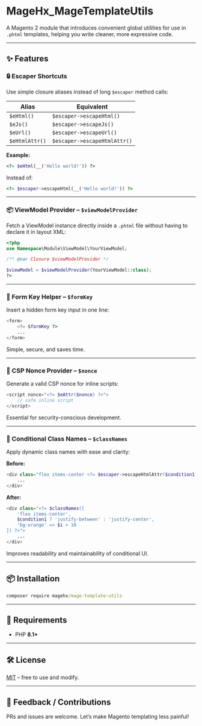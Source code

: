 # MageHx_MageTemplateUtils

A Magento 2 module that introduces convenient global utilities for use in `.phtml` templates, helping you write cleaner, more expressive code.

---

## ✨ Features

### 🔒 Escaper Shortcuts

Use simple closure aliases instead of long `$escaper` method calls:

| Alias          | Equivalent                     |
|----------------|--------------------------------|
| `$eHtml()`     | `$escaper->escapeHtml()`       |
| `$eJs()`       | `$escaper->escapeJs()`         |
| `$eUrl()`      | `$escaper->escapeUrl()`        |
| `$eHtmlAttr()` | `$escaper->escapeHtmlAttr()`   |

**Example:**

```php
<?= $eHtml(__('Hello world!')) ?>
````

Instead of:

```php
<?= $escaper->escapeHtml(__('Hello world!')) ?>
```
---

### 📦 ViewModel Provider – `$viewModelProvider`

Fetch a ViewModel instance directly inside a `.phtml` file without having to declare it in layout XML:

```php
<?php
use Namespace\Module\ViewModel\YourViewModel;

/** @var Closure $viewModelProvider */

$viewModel = $viewModelProvider(YourViewModel::class);
?>
```
---

### 🧾 Form Key Helper – `$formKey`

Insert a hidden form key input in one line:

```php
<form>
    <?= $formKey ?>
    ...
</form>
```

Simple, secure, and saves time.

---

### 🔐 CSP Nonce Provider – `$nonce`

Generate a valid CSP nonce for inline scripts:

```php
<script nonce="<?= $eAttr($nonce) ?>">
    // safe inline script
</script>
```

Essential for security-conscious development.

---

### 🎨 Conditional Class Names – `$classNames`

Apply dynamic class names with ease and clarity:

**Before:**

```php
<div class="flex items-center <?= $escaper->escapeHtmlAttr($condition1 ? 'justify-between' : 'justify-center') ?> <?= $escaper->escapeHtmlAttr($i > 10 ? 'bg-orange' : '') ?>">
    ...
</div>
```

**After:**

```php
<div class="<?= $classNames([
    'flex items-center',
    $condition1 ? 'justify-between' : 'justify-center',
    'bg-orange' => $i > 10
]) ?>">
    ...
</div>
```

Improves readability and maintainability of conditional UI.

---

## 📦 Installation

```cmd
composer require magehx/mage-template-utils
```

---

## 🔗 Requirements

* PHP **8.1+**

---

## 🛠️ License

[MIT](LICENSE) – free to use and modify.

---

## 💬 Feedback / Contributions

PRs and issues are welcome. Let’s make Magento templating less painful!

